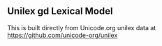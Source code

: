 Unilex gd Lexical Model
----------------------

This is built directly from Unicode.org unilex data at
https://github.com/unicode-org/unilex
